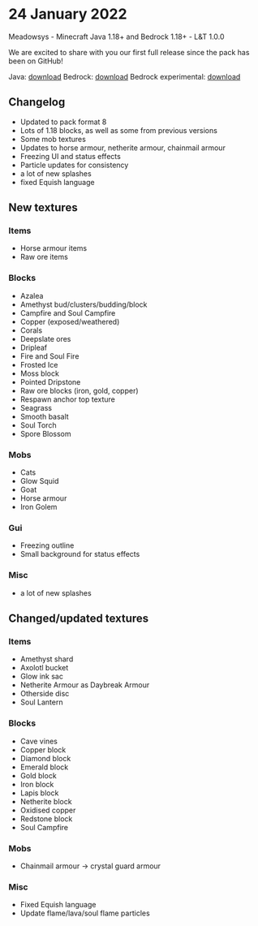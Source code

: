 # 24 January 2022
Meadowsys - Minecraft Java 1.18+ and Bedrock 1.18+ - L&T 1.0.0

We are excited to share with you our first full release since the pack has been on GitHub!

Java: [download](https://github.com/Love-and-Tolerance/Love-and-Tolerance/releases/download/1.0.0-format.8/L-T_1.0.0-format.8.zip)
Bedrock: [download](https://github.com/Love-and-Tolerance/Love-and-Tolerance/releases/download/1.0.0-format.8/L-T_1.0.0-bedrock.mcpack)
Bedrock experimental: [download](https://github.com/Love-and-Tolerance/Love-and-Tolerance/releases/download/1.0.0-format.8/L-T_1.0.0-bedrock-exp.mcpack)

## Changelog

- Updated to pack format 8
- Lots of 1.18 blocks, as well as some from previous versions
- Some mob textures
- Updates to horse armour, netherite armour, chainmail armour
- Freezing UI and status effects
- Particle updates for consistency
- a lot of new splashes
- fixed Equish language

## New textures

### Items

- Horse armour items
- Raw ore items

### Blocks

- Azalea
- Amethyst bud/clusters/budding/block
- Campfire and Soul Campfire
- Copper (exposed/weathered)
- Corals
- Deepslate ores
- Dripleaf
- Fire and Soul Fire
- Frosted Ice
- Moss block
- Pointed Dripstone
- Raw ore blocks (iron, gold, copper)
- Respawn anchor top texture
- Seagrass
- Smooth basalt
- Soul Torch
- Spore Blossom

### Mobs

- Cats
- Glow Squid
- Goat
- Horse armour
- Iron Golem

### Gui

- Freezing outline
- Small background for status effects

### Misc

- a lot of new splashes

## Changed/updated textures

### Items

- Amethyst shard
- Axolotl bucket
- Glow ink sac
- Netherite Armour as Daybreak Armour
- Otherside disc
- Soul Lantern

### Blocks

- Cave vines
- Copper block
- Diamond block
- Emerald block
- Gold block
- Iron block
- Lapis block
- Netherite block
- Oxidised copper
- Redstone block
- Soul Campfire

### Mobs

- Chainmail armour -> crystal guard armour

### Misc

- Fixed Equish language
- Update flame/lava/soul flame particles
